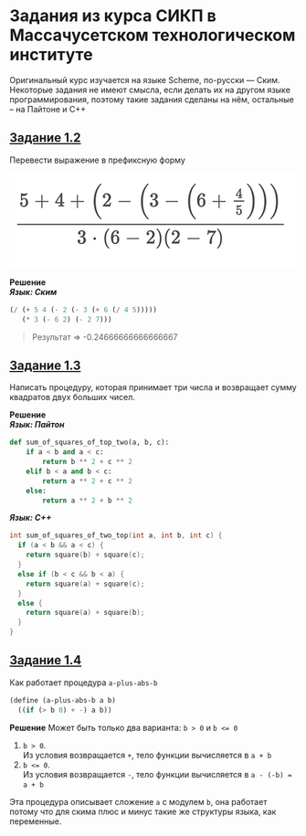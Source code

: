 # Задания из курса СИКП в Массачусетском технологическом институте
Оригинальный курс изучается на языке Scheme, по-русски — Ским.  
Некоторые задания не имеют смысла, если делать их на другом языке программирования,
поэтому такие задания сделаны на нём, остальные – на Пайтоне и С++

## [Задание 1.2](/chapter_1/1.2/expression.scm)
Перевести выражение в префиксную форму

![Картинка выражения](/chapter_1/1.2/expression.png)

**Решение**  
**_Язык: Ским_**
```scm
(/ (+ 5 4 (- 2 (- 3 (+ 6 (/ 4 5)))))
   (* 3 (- 6 2) (- 2 7)))
```
> Результат => -0.24666666666666667

## [Задание 1.3](/chapter_1/1.3)
Написать процедуру, которая принимает три числа и возвращает сумму квадратов двух больших чисел.

**Решение  
_Язык: Пайтон_**
```py
def sum_of_squares_of_top_two(a, b, c):
    if a < b and a < c:
        return b ** 2 + c ** 2
    elif b < a and b < c:
        return a ** 2 + c ** 2
    else:
        return a ** 2 + b ** 2

```
**_Язык: С++_**
```c++
int sum_of_squares_of_two_top(int a, int b, int c) {
  if (a < b && a < c) {
    return square(b) + square(c);
  }
  else if (b < c && b < a) {
    return square(a) + square(c);
  }
  else {
    return square(a) + square(b);
  }
}
```
## [Задание 1.4](/chapter_1/1.4/add-with-abs.scm)
Как работает процедура `a-plus-abs-b`
```scm
(define (a-plus-abs-b a b)
  ((if (> b 0) + -) a b))
```

**Решение**
Может быть только два варианта: `b > 0` и `b <= 0`  
1. `b > 0`.  
Из условия возвращается `+`, тело функции вычисляется в `a + b`  
2. `b <= 0`.  
Из условия возвращается `-`, тело функции вычисляется в `a - (-b) = a + b`  

Эта процедура описывает сложение `a` с модулем `b`, она работает потому что для
скима плюс и минус такие же структуры языка, как переменные.
